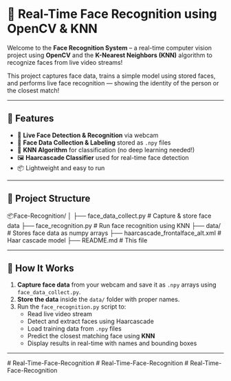 # 🧠 Real-Time Face Recognition using OpenCV & KNN

Welcome to the **Face Recognition System** – a real-time computer vision project using **OpenCV** and the **K-Nearest Neighbors (KNN)** algorithm to recognize faces from live video streams!

This project captures face data, trains a simple model using stored faces, and performs live face recognition — showing the identity of the person or the closest match!

---

## 🚀 Features

- 🎥 **Live Face Detection & Recognition** via webcam
- 🧬 **Face Data Collection & Labeling** stored as `.npy` files
- 🧠 **KNN Algorithm** for classification (no deep learning needed!)
- 🖼️ **Haarcascade Classifier** used for real-time face detection
- 📦 Lightweight and easy to run

---

## 📁 Project Structure

📦Face-Recognition/
│
├── face_data_collect.py # Capture & store face data
├── face_recognition.py # Run face recognition using KNN
├── data/ # Stores face data as numpy arrays
├── haarcascade_frontalface_alt.xml # Haar cascade model
├── README.md # This file


---

## 📸 How It Works

1. **Capture face data** from your webcam and save it as `.npy` arrays using `face_data_collect.py`.
2. **Store the data** inside the `data/` folder with proper names.
3. Run the `face_recognition.py` script to:
   - Read live video stream
   - Detect and extract faces using Haarcascade
   - Load training data from `.npy` files
   - Predict the closest matching face using **KNN**
   - Display results in real-time with names and bounding boxes

---


#   R e a l - T i m e - F a c e - R e c o g n i t i o n 
 
 #   R e a l - T i m e - F a c e - R e c o g n i t i o n 
 
 #   R e a l - T i m e - F a c e - R e c o g n i t i o n 
 
 
